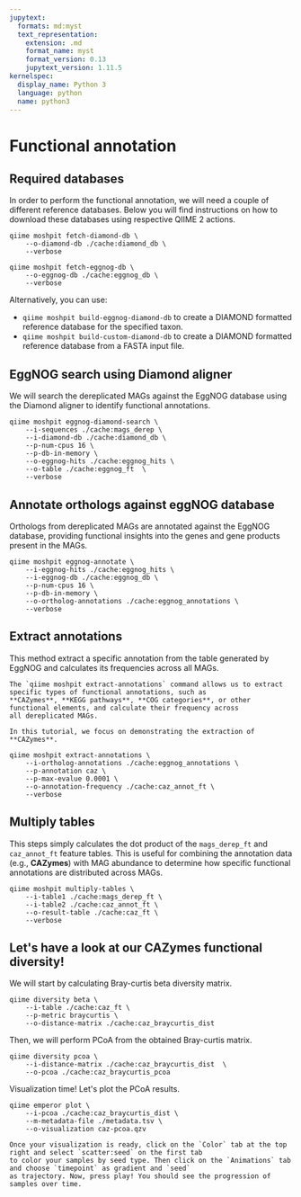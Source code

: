 ```yaml
---
jupytext:
  formats: md:myst
  text_representation:
    extension: .md
    format_name: myst
    format_version: 0.13
    jupytext_version: 1.11.5
kernelspec:
  display_name: Python 3
  language: python
  name: python3
---
```

# Functional annotation
## Required databases
In order to perform the functional annotation, we will need a couple of different reference databases. Below you will find instructions on how to download these databases using respective QIIME 2 actions.

```{code-cell}
qiime moshpit fetch-diamond-db \
    --o-diamond-db ./cache:diamond_db \
    --verbose
```

```{code-cell}
qiime moshpit fetch-eggnog-db \
    --o-eggnog-db ./cache:eggnog_db \
    --verbose
```
Alternatively, you can use:
- `qiime moshpit build-eggnog-diamond-db` to create a DIAMOND formatted reference database for the specified taxon.
- `qiime moshpit build-custom-diamond-db` to create a DIAMOND formatted reference database from a FASTA input file.

## EggNOG search using Diamond aligner
We will search the dereplicated MAGs against the EggNOG database using the Diamond aligner to identify functional annotations.
```{code-cell}
qiime moshpit eggnog-diamond-search \
    --i-sequences ./cache:mags_derep \
    --i-diamond-db ./cache:diamond_db \
    --p-num-cpus 16 \
    --p-db-in-memory \
    --o-eggnog-hits ./cache:eggnog_hits \
    --o-table ./cache:eggnog_ft  \
    --verbose
```
## Annotate orthologs against eggNOG database
Orthologs from dereplicated MAGs are annotated against the EggNOG database, providing functional insights into the genes 
and gene products present in the MAGs.
```{code-cell}
qiime moshpit eggnog-annotate \
    --i-eggnog-hits ./cache:eggnog_hits \
    --i-eggnog-db ./cache:eggnog_db \
    --p-num-cpus 16 \
    --p-db-in-memory \
    --o-ortholog-annotations ./cache:eggnog_annotations \
    --verbose
```
## Extract annotations
This method extract a specific annotation from the table generated by EggNOG and calculates its frequencies across all MAGs.
```{note}
The `qiime moshpit extract-annotations` command allows us to extract specific types of functional annotations, such as 
**CAZymes**, **KEGG pathways**, **COG categories**, or other functional elements, and calculate their frequency across 
all dereplicated MAGs. 

In this tutorial, we focus on demonstrating the extraction of **CAZymes**.
```
```{code-cell}
qiime moshpit extract-annotations \
    --i-ortholog-annotations ./cache:eggnog_annotations \
    --p-annotation caz \
    --p-max-evalue 0.0001 \
    --o-annotation-frequency ./cache:caz_annot_ft \
    --verbose
```

## Multiply tables
This steps simply calculates the dot product of the `mags_derep_ft` and `caz_annot_ft` feature tables. This is useful for 
combining the annotation data (e.g., **CAZymes**) with MAG abundance to determine how specific functional annotations 
are distributed across MAGs. 

```{code-cell}
qiime moshpit multiply-tables \
    --i-table1 ./cache:mags_derep_ft \
    --i-table2 ./cache:caz_annot_ft \
    --o-result-table ./cache:caz_ft \
    --verbose
```

## Let's have a look at our CAZymes functional diversity!
We will start by calculating Bray-curtis beta diversity matrix.
```{code-cell}
qiime diversity beta \
    --i-table ./cache:caz_ft \
    --p-metric braycurtis \
    --o-distance-matrix ./cache:caz_braycurtis_dist
```

Then, we will perform PCoA from the obtained Bray-curtis matrix.
```{code-cell}
qiime diversity pcoa \
    --i-distance-matrix ./cache:caz_braycurtis_dist  \
    --o-pcoa ./cache:caz_braycurtis_pcoa
```
Visualization time! Let's plot the PCoA results.
```{code-cell}
qiime emperor plot \
    --i-pcoa ./cache:caz_braycurtis_dist \
    --m-metadata-file ./metadata.tsv \
    --o-visualization caz-pcoa.qzv
```

```{tip}
Once your visualization is ready, click on the `Color` tab at the top right and select `scatter:seed` on the first tab 
to color your samples by seed type. Then click on the `Animations` tab and choose `timepoint` as gradient and `seed` 
as trajectory. Now, press play! You should see the progression of samples over time.
```
